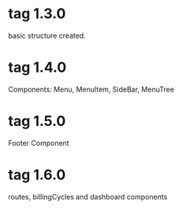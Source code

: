 # tag 1.3.0

basic structure created.

# tag 1.4.0 

Components: Menu, MenuItem, SideBar, MenuTree 

# tag 1.5.0 

Footer Component

# tag 1.6.0 
routes, billingCycles and dashboard components